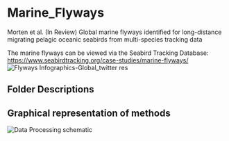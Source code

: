 # Marine_Flyways

Morten et al. (In Review) Global marine flyways identified for long-distance migrating pelagic oceanic seabirds from multi-species tracking data 

The marine flyways can be viewed via the Seabird Tracking Database: https://www.seabirdtracking.org/case-studies/marine-flyways/
![Flyways Infographics-Global_twitter res](https://github.com/user-attachments/assets/f4f63867-3420-4eb6-a614-c04fa10fa031)

## Folder Descriptions


## Graphical representation of methods 
![Data Processing schematic](https://github.com/user-attachments/assets/e290ade1-921c-4b86-a916-ff889b7edaed)
